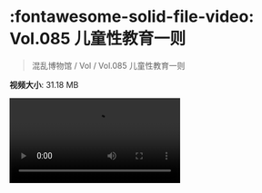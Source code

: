 # :fontawesome-solid-file-video: Vol.085 儿童性教育一则

> 混乱博物馆 / Vol / Vol.085 儿童性教育一则

**视频大小**: 31.18 MB

<div class="video"><video src="https://file.hsyhx.top/archive/混乱博物馆/Vol/085.mp4" controls preload>🤔 您的浏览器不支持 video 标签</video></div>